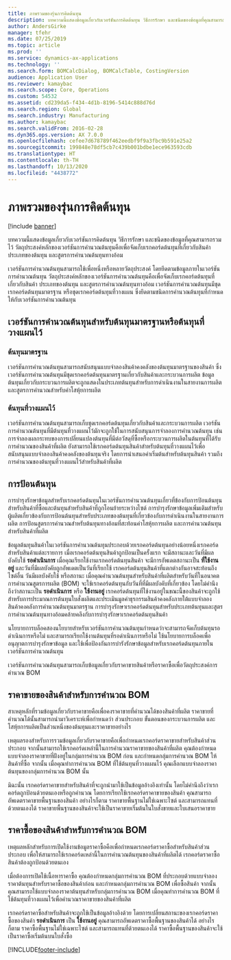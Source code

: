```yaml
---
title: ภาพรวมของรุ่นการคิดต้นทุน
description: บทความนี้แสดงข้อมูลเกี่ยวกับเวอร์ชันการคิดต้นทุน วิธีการรักษา และชนิดของข้อมูลที่คุณสามารถรวมไว้ วัตถุประสงค์หลักของเวอร์ชันการคำนวณต้นทุนคือเพื่อจัดเก็บเรกคอร์ดต้นทุนที่เกี่ยวกับสินค้า ประเภทของต้นทุน และสูตรการคำนวณต้นทุนทางอ้อม
author: AndersGirke
manager: tfehr
ms.date: 07/25/2019
ms.topic: article
ms.prod: ''
ms.service: dynamics-ax-applications
ms.technology: ''
ms.search.form: BOMCalcDialog, BOMCalcTable, CostingVersion
audience: Application User
ms.reviewer: kamaybac
ms.search.scope: Core, Operations
ms.custom: 54532
ms.assetid: cd239da5-f434-4d1b-8196-5414c888d76d
ms.search.region: Global
ms.search.industry: Manufacturing
ms.author: kamaybac
ms.search.validFrom: 2016-02-28
ms.dyn365.ops.version: AX 7.0.0
ms.openlocfilehash: cefee7d678789f462eedbf9f9a3fbc9b591e25a2
ms.sourcegitcommit: 199848e78df5cb7c439b001bdbe1ece963593cdb
ms.translationtype: HT
ms.contentlocale: th-TH
ms.lasthandoff: 10/13/2020
ms.locfileid: "4438772"
---
```

# <a name="costing-versions-overview"></a>ภาพรวมของรุ่นการคิดต้นทุน

[!include [banner](../includes/banner.md)]

บทความนี้แสดงข้อมูลเกี่ยวกับเวอร์ชันการคิดต้นทุน วิธีการรักษา และชนิดของข้อมูลที่คุณสามารถรวมไว้ วัตถุประสงค์หลักของเวอร์ชันการคำนวณต้นทุนคือเพื่อจัดเก็บเรกคอร์ดต้นทุนที่เกี่ยวกับสินค้า ประเภทของต้นทุน และสูตรการคำนวณต้นทุนทางอ้อม

เวอร์ชันการคำนวณต้นทุนสามารถใช้เพื่อหนึ่งหรือหลายวัตถุประสงค์ โดยยึดตามข้อมูลภายในเวอร์ชันการคำนวณต้นทุน วัตถุประสงค์หลักของเวอร์ชันการคำนวณต้นทุนคือเพื่อจัดเก็บเรกคอร์ดต้นทุนที่เกี่ยวกับสินค้า ประเภทของต้นทุน และสูตรการคำนวณต้นทุนทางอ้อม เวอร์ชันการคำนวณต้นทุนมีชุดเรกคอร์ดต้นทุนมาตรฐาน หรือชุดเรกคอร์ดต้นทุนที่วางแผน ซึ่งยึดตามชนิดการคำนวณต้นทุนที่กำหนดให้กับเวอร์ชันการคำนวณต้นทุน

## <a name="costing-versions-for-standard-or-planned-costs"></a>เวอร์ชันการคำนวณต้นทุนสำหรับต้นทุนมาตรฐานหรือต้นทุนที่วางแผนไว้
### <a name="standard-costs"></a>ต้นทุนมาตรฐาน

เวอร์ชันการคำนวณต้นทุนสามารถสนับสนุนแบบจำลองสินค้าคงคลังของต้นทุนมาตรฐานของสินค้า ซึ่งเวอร์ชันการคำนวณต้นทุนมีชุดเรกคอร์ดต้นทุนมาตรฐานเกี่ยวกับสินค้าและกระบวนการผลิต ข้อมูลต้นทุนเกี่ยวกับกระบวนการผลิตจะถูกแสดงในประเภทต้นทุนสำหรับการดำเนินงานในสายงานการผลิตและสูตรการคำนวณสำหรับค่าโสหุ้ยการผลิต

### <a name="planned-costs"></a>ต้นทุนที่วางแผนไว้

เวอร์ชันการคำนวณต้นทุนสามารถเก็บชุดเรกคอร์ดต้นทุนเกี่ยวกับสินค้าและกระบวนการผลิต เวอร์ชันการคำนวณต้นทุนที่มีต้นทุนที่วางแผนไว้มักจะถูกใช้ในการสนับสนุนการจำลองการคำนวณต้นทุน เช่น การจำลองผลกระทบของการเปลี่ยนแปลงต้นทุนที่มีต่อวัสดุที่ซื้อหรือกระบวนการผลิตในต้นทุนที่ได้รับการคำนวณของสินค้าที่ผลิต ยังสามารถใช้เรกคอร์ดต้นทุนสินค้าสำหรับต้นทุนที่วางแผนไว้เพื่อสนับสนุนแบบจำลองสินค้าคงคลังของต้นทุนจริง โดยการนำเสนอค่าเริ่มต้นสำหรับต้นทุนสินค้า รวมถึงการคำนวณของต้นทุนที่วางแผนไว้สำหรับสินค้าที่ผลิต

## <a name="entering-costs"></a>การป้อนต้นทุน
การบำรุงรักษาข้อมูลสำหรับเรกคอร์ดต้นทุนในเวอร์ชันการคำนวณต้นทุนเกี่ยวที่ข้องกับการป้อนต้นทุนสำหรับสินค้าที่ซื้อและต้นทุนสำหรับสินค้าที่ถูกโอนย้ายระหว่างไซต์ การบำรุงรักษาข้อมูลเพิ่มเติมสำหรับผู้ผลิตเกี่ยวข้องกับการป้อนต้นทุนสำหรับประเภทของต้นทุนที่เกี่ยวข้องกับการดำเนินงานในสายงานการผลิต การป้อนสูตรการคำนวณสำหรับต้นทุนทางอ้อมที่สะท้อนค่าโสหุ้ยการผลิต และการคำนวณต้นทุนสำหรับสินค้าที่ผลิต 

ข้อมูลต้นทุนสินค้าในเวอร์ชันการคำนวณต้นทุนประกอบด้วยเรกคอร์ดต้นทุนอย่างน้อยหนึ่งเรกคอร์ดสำหรับสินค้าแต่ละรายการ เมื่อเรกคอร์ดต้นทุนสินค้าถูกป้อนเป็นครั้งแรก จะมีสถานะและวันที่มีผลบังคับใช้ **รอดำเนินการ** เมื่อคุณเรียกใช้งานเรกคอร์ดต้นทุนสินค้า จะมีการอัพเดตสถานะเป็น **ที่ใช้งานอยู่** และวันที่มีผลบังคับถูกอัพเดตเป็นวันที่เรียกใช้ เรกคอร์ดต้นทุนสินค้าที่แตกต่างกันอาจสะท้อนถึงไซต์อื่น วันมีผลบังคับใช้ หรือสถานะ เมื่อคุณคำนวณต้นทุนสำหรับสินค้าที่ผลิตสำหรับวันที่ในอนาคต การคำนวณสูตรการผลิต (BOM) จะใช้เรกคอร์ดต้นทุนกับวันที่ที่มีผลบังคับที่เกี่ยวข้อง โดยไม่คำนึงถึงว่าสถานะเป็น **รอดำเนินการ** หรือ **ใช้งานอยู่** เรกคอร์ดต้นทุนที่ใช้งานอยู่ในขณะนี้ของสินค้าจะถูกใช้สำหรับการประมาณการต้นทุนใบสั่งผลิตและประเมินมูลค่าธุรกรรมสินค้าคงคลังภายใต้แบบจำลองสินค้าคงคลังการคำนวณต้นทุนมาตรฐาน การบำรุงรักษาเรกคอร์ดต้นทุนสำหรับประเภทต้นทุนและสูตรการคำนวณต้นทุนทางอ้อมคล้ายคลึงกับการบำรุงรักษาเรกคอร์ดต้นทุนสินค้า 

นโยบายการบล็อคสองนโยบายสำหรับเวอร์ชันการคำนวณต้นทุนกำหนดว่าจะสามารถจัดเก็บต้นทุนรอดำเนินการหรือไม่ และสามารถเรียกใช้งานต้นทุนที่รอดำเนินการหรือไม่ ใช้นโยบายการบล็อคเพื่ออนุญาตการบำรุงรักษาข้อมูล และใช้เพื่อป้องกันการบำรังรักษาข้อมูลสำหรับเรกคอร์ดต้นทุนภายในเวอร์ชันการคำนวณต้นทุน 

เวอร์ชันการคำนวณต้นทุนสามารถเก็บข้อมูลเกี่ยวกับราคาขายสินค้าหรือราคาซื้อเพื่อวัตถุประสงค์การคำนวณ BOM

## <a name="item-sales-prices-for-bom-calculations"></a>ราคาขายของสินค้าสำหรับการคำนวณ BOM
สาเหตุหลักที่รวมข้อมูลเกี่ยวกับราคาขายคือเพื่อคงราคาขายที่คำนวณได้ของสินค้าที่ผลิต ราคาขายที่คำนวณได้นั้นสามารถนำมาวิเคราะห์เพื่อกำหนดว่า ส่วนประกอบ ขั้นตอนของกระบวนการผลิต และโสหุ้ยการผลิตเป็นส่วนหนึ่งของต้นทุนและราคาขายอย่างไร 

เหตุผลรองสำหรับการรวมข้อมูลเกี่ยวกับราคาขายคือเพื่อกำหนดเรกคอร์ดราคาขายสำหรับสินค้าส่วนประกอบ จากนั้นสามารถใช้เรกคอร์ดเหล่านี้ในการคำนวณราคาขายของสินค้าที่ผลิต คุณต้องกำหนดแบบจำลองราคาขายที่ฝังอยู่ในกลุ่มการคำนวณ BOM ก่อน และกำหนดกลุ่มการคำนวณ BOM ให้สินค้าที่ซื้อ จากนั้น เมื่อคุณทำการคำนวณ BOM ที่ใช้ต้นทุนที่วางแผนไว้ คุณเลือกแบบจำลองราคาต้นทุนของกลุ่มการคำนวณ BOM นั้น 

มิฉะนั้น เรกคอร์ดราคาขายสำหรับสินค้าที่จะถูกนำมาใช้เป็นข้อมูลอ้างอิงเท่านั้น โดยไม่คำนึงถึงว่าเรกคอร์ดถูกป้อนด้วยตนเองหรือถูกคำนวณ โดยการเรียกใช้เรกคอร์ดราคาขายของสินค้า คุณสามารถอัพเดตราคาขายพื้นฐานของสินค้า อย่างไรก็ตาม ราคาขายพื้นฐานไม่ใช่เฉพาะไซต์ และสามารถแทนที่ด้วยตนเองได้ ราคาขายพื้นฐานของสินค้าจะใช้เป็นราคาขายเริ่มต้นในใบสั่งขายและใบเสนอราคาขาย

## <a name="item-purchase-prices-for-bom-calculations"></a>ราคาซื้อของสินค้าสำหรับการคำนวณ BOM
เหตุผลหลักสำหรับการเปิดใช้งานข้อมูลราคาซื้อคือเพื่อกำหนดเรกคอร์ดราคาซื้อสำหรับสินค้าส่วนประกอบ เพื่อให้สามารถใช้เรกคอร์ดเหล่านี้ในการคำนวณต้นทุนของสินค้าที่ผลิตได้ เรกคอร์ดราคาซื้อสินค้าต้องถูกป้อนด้วยตนเอง 

เมื่อต้องการเปิดใช้เนื้อหาราคาซื้อ คุณต้องกำหนดกลุ่มการคำนวณ BOM ที่ประกอบด้วยแบบจำลองราคาต้นทุนสำหรับราคาซื้อของสินค้าก่อน และกำหนดกลุ่มการคำนวณ BOM เพื่อซื้อสินค้า จากนั้นคุณสามารถใช้แบบจำลองราคาต้นทุนสำหรับกลุ่มการคำนวณ BOM เมื่อคุณทำการคำนวณ BOM ที่ใช้ต้นทุนที่วางแผนไว้เพื่อคำนวณราคาขายของสินค้าที่ผลิต 

เรกคอร์ดราคาซื้อสำหรับสินค้าจะถูกใช้เป็นข้อมูลอ้างอิงด้วย โดยการเปลี่ยนสถานะของเรกคอร์ดราคาซื้อของสินค้า **รอดำเนินการ** เป็น **ใช้งานอยู่** คุณสามารถอัพเดตราคาซื้อพื้นฐานของสินค้าได้ อย่างไรก็ตาม ราคาซื้อพื้นฐานไม่ใช่เฉพาะไซต์ และสามารถแทนที่ด้วยตนเองได้ ราคาซื้อพื้นฐานของสินค้าจะใช้เป็นราคาซื้อเริ่มต้นบนใบสั่งซื้อ





[!INCLUDE[footer-include](../../includes/footer-banner.md)]